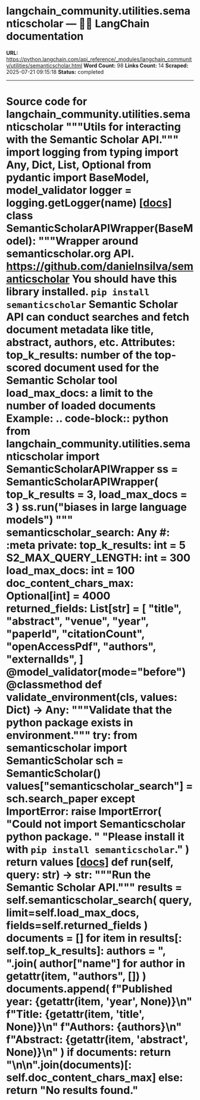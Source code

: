 # langchain_community.utilities.semanticscholar — 🦜🔗 LangChain  documentation

**URL:** https://python.langchain.com/api_reference/_modules/langchain_community/utilities/semanticscholar.html
**Word Count:** 98
**Links Count:** 14
**Scraped:** 2025-07-21 09:15:18
**Status:** completed

---

# Source code for langchain\_community.utilities.semanticscholar               """Utils for interacting with the Semantic Scholar API."""          import logging     from typing import Any, Dict, List, Optional          from pydantic import BaseModel, model_validator          logger = logging.getLogger(__name__)                              [[docs]](https://python.langchain.com/api_reference/community/utilities/langchain_community.utilities.semanticscholar.SemanticScholarAPIWrapper.html#langchain_community.utilities.semanticscholar.SemanticScholarAPIWrapper)     class SemanticScholarAPIWrapper(BaseModel):         """Wrapper around semanticscholar.org API.         https://github.com/danielnsilva/semanticscholar              You should have this library installed.              `pip install semanticscholar`              Semantic Scholar API can conduct searches and fetch document metadata         like title, abstract, authors, etc.              Attributes:         top_k_results: number of the top-scored document used for the Semantic Scholar tool         load_max_docs: a limit to the number of loaded documents              Example:         .. code-block:: python              from langchain_community.utilities.semanticscholar import SemanticScholarAPIWrapper         ss = SemanticScholarAPIWrapper(             top_k_results = 3,             load_max_docs = 3         )         ss.run("biases in large language models")         """              semanticscholar_search: Any  #: :meta private:         top_k_results: int = 5         S2_MAX_QUERY_LENGTH: int = 300         load_max_docs: int = 100         doc_content_chars_max: Optional[int] = 4000         returned_fields: List[str] = [             "title",             "abstract",             "venue",             "year",             "paperId",             "citationCount",             "openAccessPdf",             "authors",             "externalIds",         ]              @model_validator(mode="before")         @classmethod         def validate_environment(cls, values: Dict) -> Any:             """Validate that the python package exists in environment."""             try:                 from semanticscholar import SemanticScholar                      sch = SemanticScholar()                 values["semanticscholar_search"] = sch.search_paper             except ImportError:                 raise ImportError(                     "Could not import Semanticscholar python package. "                     "Please install it with `pip install semanticscholar`."                 )             return values                         [[docs]](https://python.langchain.com/api_reference/community/utilities/langchain_community.utilities.semanticscholar.SemanticScholarAPIWrapper.html#langchain_community.utilities.semanticscholar.SemanticScholarAPIWrapper.run)         def run(self, query: str) -> str:             """Run the Semantic Scholar API."""             results = self.semanticscholar_search(                 query, limit=self.load_max_docs, fields=self.returned_fields             )             documents = []             for item in results[: self.top_k_results]:                 authors = ", ".join(                     author["name"] for author in getattr(item, "authors", [])                 )                 documents.append(                     f"Published year: {getattr(item, 'year', None)}\n"                     f"Title: {getattr(item, 'title', None)}\n"                     f"Authors: {authors}\n"                     f"Abstract: {getattr(item, 'abstract', None)}\n"                 )                  if documents:                 return "\n\n".join(documents)[: self.doc_content_chars_max]             else:                 return "No results found."